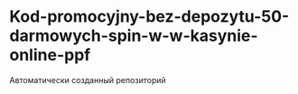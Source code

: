 # Kod-promocyjny-bez-depozytu-50-darmowych-spin-w-w-kasynie-online-ppf
Автоматически созданный репозиторий
